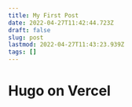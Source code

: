```yaml
---
title: My First Post
date: 2022-04-27T11:42:44.723Z
draft: false
slug: post
lastmod: 2022-04-27T11:43:23.939Z
tags: []
---
```


# Hugo on Vercel
